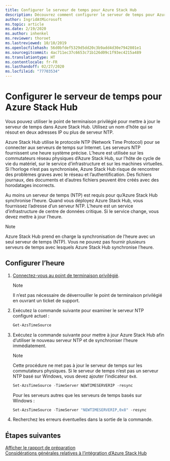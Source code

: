 ```yaml
---
title: Configurer le serveur de temps pour Azure Stack Hub
description: Découvrez comment configurer le serveur de temps pour Azure Stack Hub.
author: IngridAtMicrosoft
ms.topic: article
ms.date: 2/19/2020
ms.author: inhenkel
ms.reviewer: thoroet
ms.lastreviewed: 10/10/2019
ms.openlocfilehash: 56d0bfdef5329d5dd20c3b9add4d30e7942801e1
ms.sourcegitcommit: 4ac711ec37c6653c71b126d09c1f93ec4215a489
ms.translationtype: HT
ms.contentlocale: fr-FR
ms.lasthandoff: 02/27/2020
ms.locfileid: "77703534"
---
```

# <a name="configure-the-time-server-for-azure-stack-hub"></a>Configurer le serveur de temps pour Azure Stack Hub

Vous pouvez utiliser le point de terminaison privilégié pour mettre à jour le serveur de temps dans Azure Stack Hub. Utilisez un nom d’hôte qui se résout en deux adresses IP ou plus de serveur NTP.

Azure Stack Hub utilise le protocole NTP (Network Time Protocol) pour se connecter aux serveurs de temps sur Internet. Les serveurs NTP fournissent une heure système précise. L’heure est utilisée sur les commutateurs réseau physiques d’Azure Stack Hub, sur l’hôte de cycle de vie du matériel, sur le service d’infrastructure et sur les machines virtuelles. Si l’horloge n’est pas synchronisée, Azure Stack Hub risque de rencontrer des problèmes graves avec le réseau et l’authentification. Des fichiers journaux, des documents et d’autres fichiers peuvent être créés avec des horodatages incorrects.

Au moins un serveur de temps (NTP) est requis pour qu’Azure Stack Hub synchronise l’heure. Quand vous déployez Azure Stack Hub, vous fournissez l’adresse d’un serveur NTP. L’heure est un service d’infrastructure de centre de données critique. Si le service change, vous devez mettre à jour l’heure.

> [!NOTE]
> Azure Stack Hub prend en charge la synchronisation de l’heure avec un seul serveur de temps (NTP). Vous ne pouvez pas fournir plusieurs serveurs de temps avec lesquels Azure Stack Hub synchronise l’heure.

## <a name="configure-time"></a>Configurer l’heure

1. [Connectez-vous au point de terminaison privilégié](azure-stack-privileged-endpoint.md). 
    > [!Note]  
    > Il n’est pas nécessaire de déverrouiller le point de terminaison privilégié en ouvrant un ticket de support.

2. Exécutez la commande suivante pour examiner le serveur NTP configuré actuel :

    ```PowerShell
    Get-AzsTimeSource
    ```

3. Exécutez la commande suivante pour mettre à jour Azure Stack Hub afin d’utiliser le nouveau serveur NTP et de synchroniser l’heure immédiatement.

    > [!Note]  
    > Cette procédure ne met pas à jour le serveur de temps sur les commutateurs physiques. Si le serveur de temps n’est pas un serveur NTP basé sur Windows, vous devez ajouter l’indicateur `0x8`.

    ```PowerShell
    Set-AzsTimeSource -TimeServer NEWTIMESERVERIP -resync
    ```

    Pour les serveurs autres que les serveurs de temps basés sur Windows :

    ```PowerShell
    Set-AzsTimeSource -TimeServer "NEWTIMESERVERIP,0x8" -resync
    ```

4. Recherchez les erreurs éventuelles dans la sortie de la commande.


## <a name="next-steps"></a>Étapes suivantes

[Afficher le rapport de préparation](azure-stack-validation-report.md)  
[Considérations générales relatives à l’intégration d’Azure Stack Hub](azure-stack-datacenter-integration.md)  
